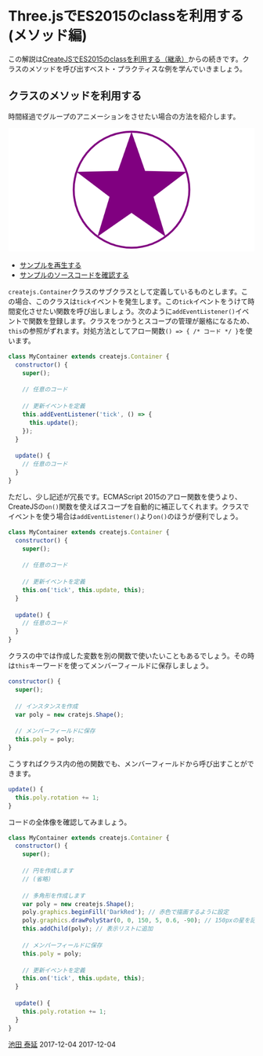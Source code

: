 # Three.jsでES2015のclassを利用する(メソッド編)


この解説は[CreateJSでES2015のclassを利用する（継承）](class.md)からの続きです。クラスのメソッドを呼び出すベスト・プラクティスな例を学んでいきましょう。


## クラスのメソッドを利用する

時間経過でグループのアニメーションをさせたい場合の方法を紹介します。

![](../imgs/class_container_update.html.png)

- [サンプルを再生する](https://ics-creative.github.io/tutorial-three/samples/class_container_update.html)
- [サンプルのソースコードを確認する](../samples/class_container_update.html)


`createjs.Container`クラスのサブクラスとして定義しているものとします。この場合、このクラスは`tick`イベントを発生します。この`tick`イベントをうけて時間変化させたい関数を呼び出しましょう。次のように`addEventListener()`イベントで関数を登録します。クラスをつかうとスコープの管理が厳格になるため、`this`の参照がずれます。対処方法としてアロー関数`() => { /* コード */ }`を使います。

```js
class MyContainer extends createjs.Container {
  constructor() {
    super();

    // 任意のコード

    // 更新イベントを定義
    this.addEventListener('tick', () => {
      this.update();
    });
  }

  update() {
    // 任意のコード
  }
}
```

ただし、少し記述が冗長です。ECMAScript 2015のアロー関数を使うより、CreateJSの`on()`関数を使えばスコープを自動的に補正してくれます。クラスでイベントを使う場合は`addEventListener()`より`on()`のほうが便利でしょう。

```js
class MyContainer extends createjs.Container {
  constructor() {
    super();

    // 任意のコード

    // 更新イベントを定義
    this.on('tick', this.update, this);
  }

  update() {
    // 任意のコード
  }
}
```

クラスの中では作成した変数を別の関数で使いたいこともあるでしょう。その時は`this`キーワードを使ってメンバーフィールドに保存しましょう。

```js
constructor() {
  super();

  // インスタンスを作成
  var poly = new cratejs.Shape();

  // メンバーフィールドに保存
  this.poly = poly;
}
```

こうすればクラス内の他の関数でも、メンバーフィールドから呼び出すことができます。

```js
update() {
  this.poly.rotation += 1;
}
```

コードの全体像を確認してみましょう。

```js
class MyContainer extends createjs.Container {
  constructor() {
    super();

    // 円を作成します
    // (省略)

    // 多角形を作成します
    var poly = new createjs.Shape();
    poly.graphics.beginFill('DarkRed'); // 赤色で描画するように設定
    poly.graphics.drawPolyStar(0, 0, 150, 5, 0.6, -90); // 150pxの星を記述
    this.addChild(poly); // 表示リストに追加

    // メンバーフィールドに保存
    this.poly = poly;

    // 更新イベントを定義
    this.on('tick', this.update, this);
  }

  update() {
    this.poly.rotation += 1;
  }
}
```





<article-author>[池田 泰延](https://twitter.com/clockmaker)</article-author>
<article-date-published>2017-12-04</article-date-published>
<article-date-modified>2017-12-04</article-date-modified>
